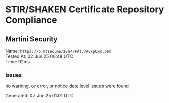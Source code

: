 # STIR/SHAKEN Certificate Repository Compliance

## Martini Security

Name: `https://p.mtsec.me/2884/FAtJ7AvxpCxm.pem`\
Tested At: 02 Jun 25 00:48 UTC\
Time: 92ms

### Issues

no warning, or error, or notice date level issues were found

Generated: 02 Jun 25 01:01 UTC